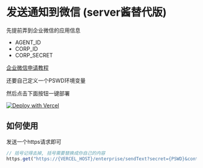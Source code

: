 # 发送通知到微信 (server酱替代版)

先提前弄到企业微信的应用信息
 - AGENT_ID
 - CORP_ID
 - CORP_SECRET

[企业微信申请教程](https://github.com/easychen/wecomchan#%E5%85%B7%E4%BD%93%E6%93%8D%E4%BD%9C)

还要自己定义一个PSWD环境变量

然后点击下面按钮一键部署

[![Deploy with Vercel](https://vercel.com/button)](https://vercel.com/new/clone?repository-url=https%3A%2F%2Fgithub.com%2Fxiaokyo%2Fxiaokyo-packages&env=AGENT_ID&env=CORP_ID&env=CORP_SECRET&env=PSWD&project-name=Server%2FNotify&repository-name=Server%2FNotify)


## 如何使用

发送一个https请求即可

```javascript
// 括号记得去掉, 括号需要替换成你自己的内容
https.get("https://{VERCEL_HOST}/enterprise/sendText?secret={PSWD}&content={你想发送的信息}")
```